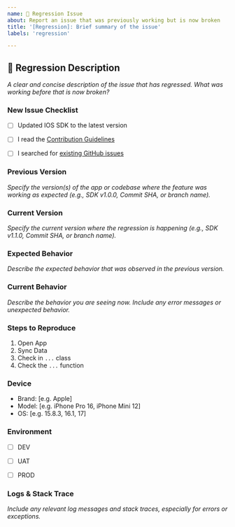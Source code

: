 ```yaml
---
name: 🔄 Regression Issue
about: Report an issue that was previously working but is now broken
title: '[Regression]: Brief summary of the issue'
labels: 'regression'

---
```



## 🔄 Regression Description

_A clear and concise description of the issue that has regressed. What was working before that is now broken?_


### New Issue Checklist

- [ ] Updated IOS SDK to the latest version
- [ ] I read the [Contribution Guidelines](https://github.com/finbox-in/device-connect-ios-sdk/blob/master/CONTRIBUTING.md)
- [ ] I searched for [existing GitHub issues](https://github.com/finbox-in/device-connect-ios-sdk/issues)


### Previous Version

_Specify the version(s) of the app or codebase where the feature was working as expected (e.g., SDK v1.0.0, Commit SHA, or branch name)._


### Current Version

_Specify the current version where the regression is happening (e.g., SDK v1.1.0, Commit SHA, or branch name)._


### Expected Behavior

_Describe the expected behavior that was observed in the previous version._


### Current Behavior

_Describe the behavior you are seeing now. Include any error messages or unexpected behavior._


### Steps to Reproduce

1. Open App
2. Sync Data
3. Check in `...` class
4. Check the `...` function


### Device

<!-- 
Please help us understand the details about the device where the issue is happening.
-->

- Brand: [e.g. Apple]
- Model: [e.g. iPhone Pro 16, iPhone Mini 12]
- OS: [e.g. 15.8.3, 16.1, 17]


### Environment

<!-- 
Please help us understand if the issue is happening on UAT/DEV/PROD.
-->

- [ ] DEV
- [ ] UAT
- [ ] PROD


### Logs & Stack Trace

_Include any relevant log messages and stack traces, especially for errors or exceptions._

